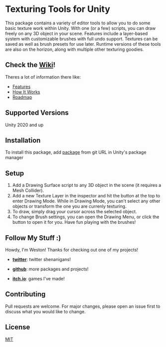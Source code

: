 # Texturing Tools for Unity

This package contains a variety of editor tools to allow you to do some basic texture work within Unity. With one (or a few) scripts, you can draw freely on any 3D object in your scene. Features include a layer-based system with customizable brushes with full undo support. Textures can be saved as well as brush presets for use later. Runtime versions of these tools are also on the horizon, along with multiple other texturing goodies.

## Check the [Wiki](https://github.com/westonwright/texturing-tools-unity/wiki)!
Theres a lot of information there like:
* [Features](https://github.com/westonwright/texture-tools-unity/wiki/Features)
* [How It Works](https://github.com/westonwright/texturing-tools-unity/wiki/How-It-Works)
* [Roadmap](https://github.com/westonwright/texture-tools-unity/wiki/Roadmap)

## Supported Versions
Unity 2020 and up

## Installation
To install this package, add [package](https://github.com/westonwright/texturing-tools-unity.git) from git URL in Unity's package manager

## Setup
1. Add a Drawing Surface script to any 3D object in the scene (it requires a Mesh Collider).  
2. Add a new Texture Layer in the inspector and hit the button at the top to enter Drawing Mode. While in Drawing Mode, you can't select any other objects or transform the one you are currenly texturing. 
3. To draw, simply drag your cursor across the selected object.
5. To change Brush settings, you can open the Drawing Menu, or click the button to open it for you. Have fun playing with the brushes!

## Follow My Stuff :)
Howdy, I'm Weston! Thanks for checking out one of my projects!

* [**twitter**](https://twitter.com/WestonWright_): twitter shenanigans!

* [**github**](https://github.com/westonwright): more packages and projects!

* [**itch.io**](https://westonwright.itch.io/): games I've made!

## Contributing
Pull requests are welcome. For major changes, please open an issue first to discuss what you would like to change.

## License
[MIT](https://github.com/westonwright/forces-and-gravity-unity/blob/main/LICENSE)
